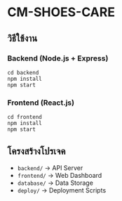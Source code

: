 # CM-SHOES-CARE

## วิธีใช้งาน

### Backend (Node.js + Express)
```
cd backend
npm install
npm start
```

### Frontend (React.js)
```
cd frontend
npm install
npm start
```

## โครงสร้างโปรเจค
- `backend/` → API Server
- `frontend/` → Web Dashboard
- `database/` → Data Storage
- `deploy/` → Deployment Scripts

